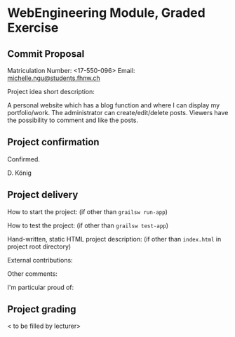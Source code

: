 # WebEngineering Module, Graded Exercise

## Commit Proposal

Matriculation Number: <17-550-096>
Email: michelle.ngu@students.fhnw.ch

Project idea short description: 

A personal website which has a blog function and where I can display my portfolio/work.
The administrator can create/edit/delete posts. Viewers have the possibility to comment and like the posts.


## Project confirmation

Confirmed.

D. König


## Project delivery <to be filled by student>

How to start the project: (if other than `grailsw run-app`)

How to test the project:  (if other than `grailsw test-app`)

Hand-written, static HTML 
project description:      (if other than `index.html` in project root directory)

External contributions:

Other comments: 

I'm particular proud of:


## Project grading 

< to be filled by lecturer>
